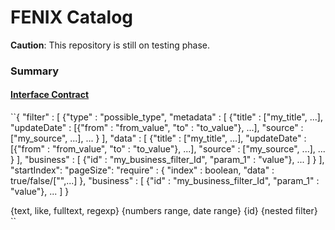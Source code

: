 FENIX Catalog
=============

**Caution**: This repository is still on testing phase.

### Summary

#### [Interface Contract](README.md)

``{
	"filter" 	: [
					{"type" 	: "possible_type",
					"metadata" 	: [ 
									{"title" 		: ["my_title", ...],
									 "updateDate" 	: [{"from" 	: "from_value",
									 					"to" 	: "to_value"}, ...],
									 "source"		: ["my_source", ...],
									 ...
									 }
								],
					"data"	 	: [ 
									{"title" 		: ["my_title", ...],
									 "updateDate" 	: [{"from" 	: "from_value",
									 					"to" 	: "to_value"}, ...],
									 "source"		: ["my_source", ...],
									 ...
									 }
								],
					"business"	: [
									{"id" 		: "my_business_filter_Id",
									 "param_1" 	: "value"}, ...
									]
					}
				],
	"startIndex":
	"pageSize":
	"require"	: {
					"index" : boolean,
					"data"	: true/false/["",...]
					},
	"business"	: [
					{"id" 		: "my_business_filter_Id",
					 "param_1" 	: "value"}, ...
					]
}

{text, like, fulltext, regexp}
{numbers range, date range}
{id}
{nested filter}
``
